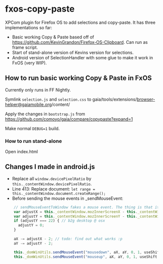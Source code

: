 fxos-copy-paste
===============

XPCom plugin for Firefox OS to add selections and copy-paste. It has three implementations so far:

* Basic working Copy & Paste based off of https://github.com/KevinGrandon/Firefox-OS-Clipboard. Can run as frame script.
* Start of stand-alone version of Kevins version for selections.
* Android version of SelectionHandler with some glue to make it work in FxOS (very WIP).

## How to run basic working Copy & Paste in FxOS

Currently only runs in FF Nightly.

Symlink `selection.js` and `selection.css` to gaia/tools/extensions/browser-helper@gaiamobile.org/content/

Apply the changes in `bootstrap.js` from https://github.com/comoyo/gaia/compare/copypaste?expand=1

Make normal `DEBUG=1` build.

### How to run stand-alone

Open index.html

## Changes I made in android.js

* Replace all `window.devicePixelRatio` by `this._contentWindow.devicePixelRatio`.
* Line 413: Replace document: `let range = this._contentWindow.document.createRange();`
* Before sending the mouse events in _sendMouseEvent:

```js
    // sendMouseEventToWindow fakes a mouse event. The thing is that it only works if there is no chrome
    var adjustX = this._contentWindow.mozInnerScreenX - this._contentWindow.screenX;
    var adjustY = this._contentWindow.mozInnerScreenY - this._contentWindow.screenY;
    if (adjustY === 22) { // b2g desktop @ osx
      adjustY = 0;
    }
    
    aX -= adjustX - 2; // todo: find out what works :p
    aY -= adjustY - 2;

    this._domWinUtils.sendMouseEvent("mousedown", aX, aY, 0, 1, useShift ? Ci.nsIDOMNSEvent.SHIFT_MASK : 0, true);
    this._domWinUtils.sendMouseEvent("mouseup", aX, aY, 0, 1, useShift ? Ci.nsIDOMNSEvent.SHIFT_MASK : 0, true);
```